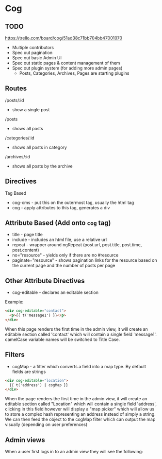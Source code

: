 # Cog


## TODO

https://trello.com/board/cog/51ad38c71bb704bb47001070

* Multiple contributors
* Spec out pagination
* Spec out basic Admin UI
* Spec out static pages & content management of them
* Spec out plugin system (for adding more admin pages)
  * Posts, Categories, Archives, Pages are starting plugins

## Routes

/posts/:id
- show a single post

/posts
- shows all posts

/categories/:id
- shows all posts in category

/archives/:id
- shows all posts by the archive

## Directives

Tag Based
* cog-cms - put this on the outermost tag, usually the html tag
* cog - apply attributes to this tag, generates a div

## Attribute Based (Add onto `cog` tag)

* title - page title
* include - includes an html file, use a relative url
* repeat - wrapper around ngRepeat
(post.url, post.title, post.time, post.content)
* no="resource" - yields only if there are no #resource
* paginate="resource" - shows pagination links for the resource based on
the current page and the number of posts per page

## Other Attribute Directives

* cog-editable - declares an editable section

Example: 

```html
<div cog-editable="contact">
  <p>{{ t('message1') }}</p>
</div>
```

When this page renders the first time in the admin view, it will create
an editable section called 'contact' which will contain a single field
'message1'. camelCase variable names will be switched to Title Case.

## Filters

* cogMap - a filter which converts a field into a map type. By default
fields are strings

```html
<div cog-editable="location">
  {{ t('address') | cogMap }}
</div>
```

When the page renders the first time in the admin view, it will create
an editable section called "Location" which will contain a single field
'address', clicking in this field however will display a "map picker"
which will allow us to store a complex hash representing an address
instead of simply a string. We can then feed the object to the cogMap
filter which can output the map visually (depending on user preferences)


## Admin views

When a user first logs in to an admin view they will see the following:
